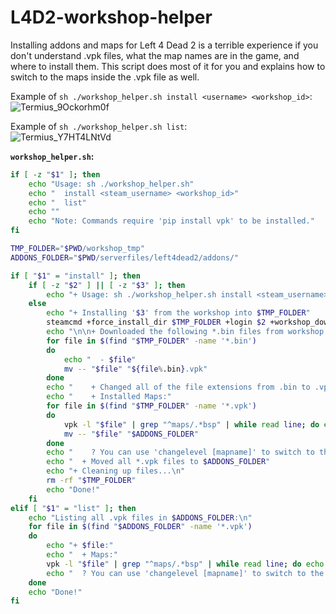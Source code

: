 # L4D2-workshop-helper

Installing addons and maps for Left 4 Dead 2 is a terrible experience if you don't understand .vpk files, what the map names are in the game, and where to install them. This script does most of it for you and explains how to switch to the maps inside the .vpk file as well.

Example of `sh ./workshop_helper.sh install <username> <workshop_id>`:<br>
![Termius_9Ockorhm0f](https://user-images.githubusercontent.com/6889275/172030260-e4ce9aea-3edc-4071-b4a6-48a6299b04cb.png)

Example of `sh ./workshop_helper.sh list`:<br>
![Termius_Y7HT4LNtVd](https://user-images.githubusercontent.com/6889275/172030292-df9c03bf-1ae7-4088-afc5-fb3e2f90e5f4.png)

**`workshop_helper.sh`:**
```sh
if [ -z "$1" ]; then
	echo "Usage: sh ./workshop_helper.sh"
	echo "	install <steam_username> <workshop_id>"
	echo "	list"
	echo ""
	echo "Note: Commands require 'pip install vpk' to be installed."
fi

TMP_FOLDER="$PWD/workshop_tmp"
ADDONS_FOLDER="$PWD/serverfiles/left4dead2/addons/"

if [ "$1" = "install" ]; then
	if [ -z "$2" ] || [ -z "$3" ]; then
		echo "+ Usage: sh ./workshop_helper.sh install <steam_username> <workshop_id>"
	else
		echo "+ Installing '$3' from the workshop into $TMP_FOLDER"
		steamcmd +force_install_dir $TMP_FOLDER +login $2 +workshop_download_item 550 $3 +quit
		echo "\n\n+ Downloaded the following *.bin files from workshop item $3:"
		for file in $(find "$TMP_FOLDER" -name '*.bin')
		do
			echo "  - $file"
			mv -- "$file" "${file%.bin}.vpk"
		done
		echo "    + Changed all of the file extensions from .bin to .vpk!"
		echo "    + Installed Maps:"
		for file in $(find "$TMP_FOLDER" -name '*.vpk')
		do
			vpk -l "$file" | grep "^maps/.*bsp" | while read line; do echo "      - $line"; done
			mv -- "$file" "$ADDONS_FOLDER"
		done
		echo "    ? You can use 'changelevel [mapname]' to switch to the map."
		echo "  + Moved all *.vpk files to $ADDONS_FOLDER"
		echo "+ Cleaning up files...\n"
		rm -rf "$TMP_FOLDER"
		echo "Done!"
	fi
elif [ "$1" = "list" ]; then
	echo "Listing all .vpk files in $ADDONS_FOLDER:\n"
	for file in $(find "$ADDONS_FOLDER" -name '*.vpk')
	do
		echo "+ $file:"
		echo "  + Maps:"
		vpk -l "$file" | grep "^maps/.*bsp" | while read line; do echo "    - $line"; done
		echo "  ? You can use 'changelevel [mapname]' to switch to the map.\n"
	done
	echo "Done!"
fi
```
